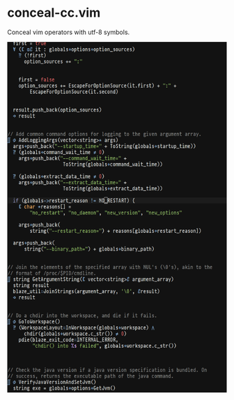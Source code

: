 # conceal-cc.vim

Conceal vim operators with utf-8 symbols.

![screenshot](./screenshot.png?raw=true "Example of concealed keywords and operators.")
